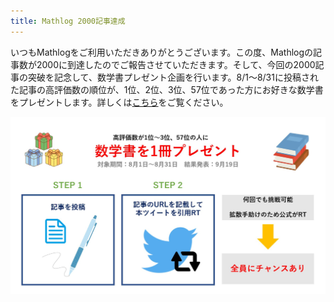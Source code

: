 ```yaml
---
title: Mathlog 2000記事達成
---
```


いつもMathlogをご利用いただきありがとうございます。この度、Mathlogの記事数が2000に到達したのでご報告させていただきます。そして、今回の2000記事の突破を記念して、数学書プレゼント企画を行います。8/1～8/31に投稿された記事の高評価数の順位が、1位、2位、3位、57位であった方にお好きな数学書をプレゼントします。詳しくは[こちら](https://mathlog.info/articles/2482)をご覧ください。

![プレゼント企画画像](/img/blog/2021-07-24.jpeg)
